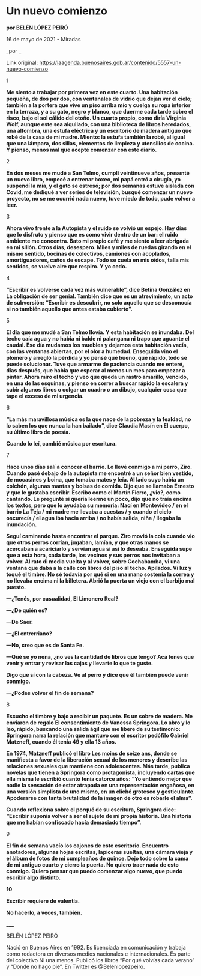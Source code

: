 # Un nuevo comienzo

**por BELÉN LÓPEZ PEIRÓ**

16 de mayo de 2021 - Miradas

_por _

Link original: https://laagenda.buenosaires.gob.ar/contenido/5557-un-nuevo-comienzo



1




**Me siento a trabajar por primera vez en este cuarto. Una habitación pequeña, de dos por dos, con ventanales de vidrio que dejan ver el cielo; también a la portera que vive un piso arriba mío y cuelga su ropa interior en la terraza, y a su gato, negro y blanco, que duerme cada tarde sobre el risco, bajo el sol cálido del otoño. Un cuarto propio, como diría Virginia Wolf, aunque este sea alquilado, con una biblioteca de libros heredados, una alfombra, una estufa eléctrica y un escritorio de madera antiguo que robé de la casa de mi madre. Miento: la estufa también la robé, al igual que una lámpara, dos sillas, elementos de limpieza y utensilios de cocina. Y pienso, menos mal que acepté comenzar con este diario.**




2




**En dos meses me mudé a San Telmo, cumplí veintinueve años, presenté un nuevo libro, empecé a entrenar boxeo, mi papá entró a cirugía, yo suspendí la mía, y el gato se estresó; por dos semanas estuve aislada con Covid, me dediqué a ver series de televisión, busqué comenzar un nuevo proyecto, no se me ocurrió nada nuevo, tuve miedo de todo, pude volver a leer.**




3




**Ahora vivo frente a la Autopista y el ruido se volvió un espejo. Hay días que lo disfruto y pienso que es como vivir dentro de un bar: el ruido ambiente me concentra. Bato mi propio café y me siento a leer abrigada en mi sillón. Otros días, desespero. Miles y miles de ruedas girando en el mismo sentido, bocinas de colectivos, camiones con acoplados, amortiguadores, caños de escape. Todo se cuela en mis oídos, talla mis sentidos, se vuelve aire que respiro. Y yo cedo.**




4




**“Escribir es volverse cada vez más vulnerable”, dice Betina González en La obligación de ser genial. También dice que es un atrevimiento, un acto de subversión: “Escribir es descubrir, no solo aquello que se desconocía si no también aquello que antes estaba cubierto”.**




5




**El día que me mudé a San Telmo llovía. Y esta habitación se inundaba. Del techo caía agua y no había ni balde ni palangana ni trapo que aguante el caudal. Ese día mudamos los muebles y dejamos esta habitación vacía, con las ventanas abiertas, por el olor a humedad. Enseguida vino el plomero y arregló la pérdida y yo pensé qué bueno, qué rápido, todo se puede solucionar. Tuve que armarme de paciencia cuando me enteré, días después, que había que esperar al menos un mes para empezar a pintar. Ahora miro el techo y veo que queda un rastro amarillo, vencido, en una de las esquinas, y pienso en correr a buscar rápido la escalera y subir algunos libros o colgar un cuadro o un dibujo, cualquier cosa que tape el exceso de mi urgencia.**




6




**“La más maravillosa música es la que nace de la pobreza y la fealdad, no lo saben los que nunca la han bailado”, dice Claudia Masín en El cuerpo, su último libro de poesía.**




**Cuando lo leí, cambié música por escritura.**




7




**Hace unos días salí a conocer el barrio. Lo llevé conmigo a mi perro, Ziro. Cuando pasé debajo de la autopista me encontré a un señor bien vestido, de mocasines y boina, que tomaba mates y leía. Al lado suyo había un colchón, algunas mantas y bolsas de comida. Dijo que se llamaba Ernesto y que le gustaba escribir. Escribo como el Martín Fierro, ¿vio?, como cantando. Le pregunté si quería leerme un poco, dijo que no traía encima los textos, pero que lo ayudaba su memoria: Nací en Montevideo / en el barrio La Teja / mi madre me llevaba a cuestas / y cuando el cielo oscurecía / el agua iba hacia arriba / no había salida, niña / llegaba la inundación.**




**Seguí caminando hasta encontrar el parque. Ziro movió la cola cuando vio que otros perros corrían, jugaban, lamían, y que otras manos se acercaban a acariciarlo y servían agua si así lo deseaba. Enseguida supe que a esta hora, cada tarde, los vecinos y sus perros nos invitaban a volver. Al rato di media vuelta y al volver, sobre Cochabamba, vi una ventana que daba a la calle con libros del piso al techo. Apilados. Vi luz y toqué el timbre. No sé todavía por qué si en una mano sostenía la correa y no llevaba encima ni la billetera. Abrió la puerta un viejo con el barbijo mal puesto.**




**—¿Tenés, por casualidad, El Limonero Real?**




**—¿De quién es?**




**—De Saer.**




**—¿El entrerriano?**




**—No, creo que es de Santa Fe.**




**—Qué se yo nena, ¿no ves la cantidad de libros que tengo? Acá tenes que venir y entrar y revisar las cajas y llevarte lo que te guste.**




**Digo que sí con la cabeza. Ve al perro y dice que él también puede venir conmigo.**




**—¿Podes volver el fin de semana?**




8




**Escucho el timbre y bajo a recibir un paquete. Es un sobre de madera. Me enviaron de regalo El consentimiento de Vanessa Springora. Lo abro y lo leo, rápido, buscando una salida ágil que me libere de su testimonio: Springora narra la relación que mantuvo con el escritor pedófilo Gabriel Matzneff, cuando él tenía 49 y ella 13 años.**




**En 1974, Matzneff publicó el libro Les moins de seize ans, donde se manifiesta a favor de la liberación sexual de los menores y describe las relaciones sexuales que mantiene con adolescentes. Más tarde, publica novelas que tienen a Springora como protagonista, incluyendo cartas que ella misma le escribió cuanto tenía catorce años: “Yo entiendo mejor que nadie la sensación de estar atrapada en una representación engañosa, en una versión simplista de uno mismo, en un cliché grotesco y gesticulante. Apoderarse con tanta brutalidad de la imagen de otro es robarle el alma”.**




**Cuando reflexiona sobre el porqué de su escritura, Springora dice: “Escribir suponía volver a ser el sujeto de mi propia historia. Una historia que me habían confiscado hacía demasiado tiempo”.**




9




**El fin de semana vacío los cajones de este escritorio. Encuentro anotadores, algunas hojas escritas, lapiceras sueltas, una cámara vieja y el álbum de fotos de mi cumpleaños de quince. Dejo todo sobre la cama de mi antiguo cuarto y cierro la puerta. No quiero traer nada de esto conmigo. Quiero pensar que puedo comenzar algo nuevo, que puedo escribir algo distinto.**




**10**




**Escribir requiere de valentía.**




**No hacerlo, a veces, también.**




**\_\_\_**




BELÉN LÓPEZ PEIRÓ




Nació en Buenos Aires en 1992. Es licenciada en comunicación y trabaja como redactora en diversos medios nacionales e internacionales. Es parte del colectivo Ni una menos. Publicó los libros “Por qué volvías cada verano” y “Donde no hago pie”. En Twitter es @Belenlopezpeiro.



